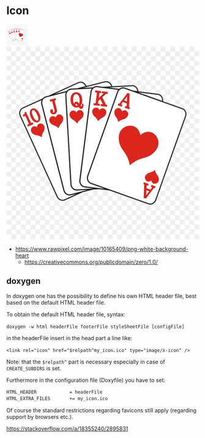 # Icon

![Royal Flush](icon.png "Royal Flush")
![Royal Flush](icon_1100.png "Royal Flush")

- https://www.rawpixel.com/image/10165409/png-white-background-heart
  - https://creativecommons.org/publicdomain/zero/1.0/

## doxygen

In doxygen one has the possibility to define his own HTML header file, best based on the default HTML header file.

To obtain the default HTML header file, syntax:

`doxygen -w html headerFile footerFile styleSheetFile [configFile]`

in the headerFile insert in the head part a line like:

`<link rel="icon" href="$relpath^my_icon.ico" type="image/x-icon" />`

Note: that the `$relpath^` part is necessary especially in case of `CREATE_SUBDIRS` is set.

Furthermore in the configuration file (Doxyfile) you have to set:

```bash
HTML_HEADER            = headerFile
HTML_EXTRA_FILES       += my_icon.ico
```

Of course the standard restrictions regarding favicons still apply (regarding support by browsers etc.).

https://stackoverflow.com/a/18355240/2895831
